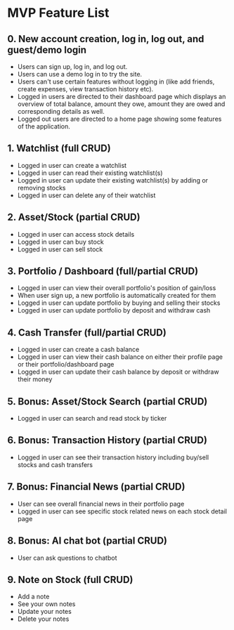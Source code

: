 # MVP Feature List

## 0. New account creation, log in, log out, and guest/demo login

* Users can sign up, log in, and log out.
* Users can use a demo log in to try the site.
* Users can't use certain features without logging in (like add friends, create expenses, view transaction history etc).
* Logged in users are directed to their dashboard page which displays an overview of total balance, amount they owe, amount they are owed and corresponding details as well.
* Logged out users are directed to a home page showing some features of the application.


## 1. Watchlist (full CRUD)

* Logged in user can create a watchlist
* Logged in user can read their existing watchlist(s)
* Logged in user can update their existing watchlist(s) by adding or removing stocks
* Logged in user can delete any of their watchlist


## 2. Asset/Stock (partial CRUD)

* Logged in user can access stock details
* Logged in user can buy stock
* Logged in user can sell stock


## 3. Portfolio / Dashboard (full/partial CRUD)

* Logged in user can view their overall portfolio's position of gain/loss
* When user sign up, a new portfolio is automatically created for them
* Logged in user can update portfolio by buying and selling their stocks
* Logged in user can update portfolio by deposit and withdraw cash


## 4. Cash Transfer (full/partial CRUD)
* Logged in user can create a cash balance
* Logged in user can view their cash balance on either their profile page or their portfolio/dashboard page
* Logged in user can update their cash balance by deposit or withdraw their money


## 5. Bonus: Asset/Stock Search (partial CRUD)

* Logged in user can search and read stock by ticker


## 6. Bonus: Transaction History (partial CRUD)

* Logged in user can see their transaction history including buy/sell stocks and cash transfers


## 7. Bonus: Financial News (partial CRUD)

* User can see overall financial news in their portfolio page
* Logged in user can see specific stock related news on each stock detail page


## 8. Bonus: AI chat bot (partial CRUD)

* User can ask questions to chatbot


## 9. Note on Stock (full CRUD)

* Add a note
* See your own notes
* Update your notes
* Delete your notes
